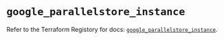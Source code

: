 # `google_parallelstore_instance`

Refer to the Terraform Registory for docs: [`google_parallelstore_instance`](https://registry.terraform.io/providers/hashicorp/google-beta/5.29.0/docs/resources/google_parallelstore_instance).
